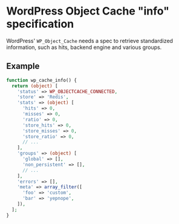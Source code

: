 # WordPress Object Cache "info" specification

WordPress' `WP_Object_Cache` needs a spec to retrieve standardized information, such as hits, backend engine and various groups.

## Example

```php
function wp_cache_info() {
  return (object) [
    'status' => WP_OBJECTCACHE_CONNECTED,
    'store' => 'Redis',
    'stats' => (object) [
      'hits' => 0,
      'misses' => 0,
      'ratio' => 0,
      'store_hits' => 0,
      'store_misses' => 0,
      'store_ratio' => 0,
      // ...
    ],
    'groups' => (object) [
      'global' => [],
      'non_persistent' => [],
      // ...
    ],
    'errors' => [],
    'meta' => array_filter([
      'foo' => 'custom',
      'bar' => 'yepnope',
    ]),
  ];
}
```
